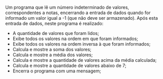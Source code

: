 Um programa que lê um número indeterminado de valores, correspondentes a notas, encerrando a entrada de dados quando for informado um valor igual a -1 (que não deve ser armazenado). Após esta entrada de dados,  neste programa é realizado:

*  A quantidade de valores que foram lidos;
*  Exibe todos os valores na ordem em que foram informados;
*  Exibe todos os valores na ordem inversa à que foram informados;
*  Calcula e mostre a soma dos valores;
*  Calcula e mostre a média dos valores;
*  Calcula e mostre a quantidade de valores acima da média calculada;
*  Calcula e mostre a quantidade de valores abaixo de 7;
*  Encerra o programa com uma mensagem;
